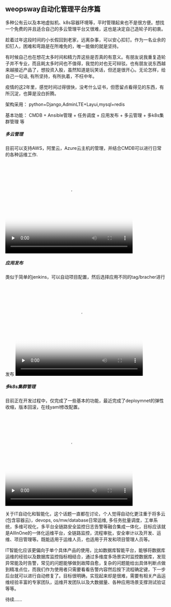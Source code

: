 ## weopsway自动化管理平台序篇

多种公有云以及本地虚拟机、k8s容器环境等，平时管理起来也不是很方便。想找一个免费的并且适合自己的多云管理平台又很难，这也是决定自己造轮子的初衷。

趁着过年这段时间的小长假回到老家，远离杂事，可以安心扣钉。作为一名业余的扣钉人，困难和弯路是在所难免的，唯一能做的就是坚持。

有时候自己也在想花太多时间和精力弄这些是否真的有意义。有朋友说我重复造轮子并不专业，而且耗太多时间也不值得，我觉的对也无可辩驳。也有朋友说东西越来越接近产品了，想投资入股，虽然知道是玩笑话，但还是很开心。无论怎样，给自己一句话, 有所坚持，有所执着，不枉中年。

疫情的这2年里，感觉时间过得很快，没考什么证书，但愿留点看得见的东西，有所沉淀，也算是没白折腾。

架构采用： python+Django,AdminLTE+Layui,mysql+redis

基本功能： CMDB + Ansible管理 + 任务调度 + 应用发布 + 多云管理 + 多k8s集群管理 等

##### 多云管理
目前可以支持AWS，阿里云，Azure云主机的管理，并结合CMDB可以进行日常的各种运维工作.
<video id="video"  width="400" height="300" controls=""  preload="none" poster="https://img-blog.csdnimg.cn/035d4d09d18c4d67940f1f028cc9ba67.png?x-oss-process=image/watermark,type_d3F5LXplbmhlaQ,shadow_50,text_Q1NETiBAd2VvcHN3YXk=,size_20,color_FFFFFF,t_70,g_se,x_16">
      <source id="mp4" src="http://mpvideo.qpic.cn/0bc3r4aawaaabyaez4cs7nrfbd6dbohqacya.f10002.mp4?dis_k=e85ecff76a937f580a7f75c5d06d5286&dis_t=1649560128&spec_id=undefined1649560127&vid=wxv_2348259189875228673&format_id=10002&support_redirect=1&mmversion=false" type="video/mp4">
</video>

##### 应用发布
类似于简单的jenkins，可以自动项目配置，然后选择应用不同的tag/bracher进行发布
<video id="video"  width="400" height="300" controls=""  preload="none" poster="https://img-blog.csdnimg.cn/2b3b589b931448059b100fcb5632b656.png?x-oss-process=image/watermark,type_d3F5LXplbmhlaQ,shadow_50,text_Q1NETiBAd2VvcHN3YXk=,size_20,color_FFFFFF,t_70,g_se,x_16">
      <source id="mp4" src="http://mpvideo.qpic.cn/0bf2piac4aaaqiamq5gjn5qfa6wdfz5aalqa.f10002.mp4?dis_k=4b66fb3b8f06f4f126ddde98911ace1a&dis_t=1649555169&spec_id=undefined1649555169&vid=wxv_1916836015676178436&format_id=10002&support_redirect=1&mmversion=false" type="video/mp4">
</video>


##### 多k8s集群管理
目前正在开发过程中，仅完成了一些基本的功能，最近完成了deploymnet的弹性收缩，版本回滚，在线yaml修改配置。
<video id="video"  width="400" height="300" controls=""  preload="none" poster="https://img-blog.csdnimg.cn/a6e4664bcddc4076be1676cf9253e57e.png?x-oss-process=image/watermark,type_d3F5LXplbmhlaQ,shadow_50,text_Q1NETiBAd2VvcHN3YXk=,size_20,color_FFFFFF,t_70,g_se,x_16">
      <source id="mp4" src="http://mpvideo.qpic.cn/0bc3viaawaaadeaean2s7frfbkwdbovaacya.f10002.mp4?dis_k=16d10935ea143858996081e186968ad1&dis_t=1649561440&spec_id=undefined1649561440&vid=wxv_2348277204310245377&format_id=10002&support_redirect=1&mmversion=false" type="video/mp4">
</video>


关于IT自动化和智能化，这个话题一直都在讨论，个人觉得自动化更注重于将多云(包含容器云)，devops, os/mw/database日常运维, 多任务批量调度，工单系统，多维可视化，多平台全链路安全监控日志告警等融合集成一体化，目标应该就是AllInOne的一体化运维平台，全链路监控，流程审批，安全审计以及开发、运维、项目管理等。既能适用于运维人员，也适用于开发和项目管理人员等。

IT智能化应该更偏向于单个具体产品的使用，比如数据库智能平台，能够将数据库运维的经验以及数据库监控指标相结合，通过多维度多场景实时监控数据库，发现异常能及时告警，常见的问题能够做到故障自愈，复杂的问题能给出具体判断点做到精准点位，而我们作为使用者只需要看看告警内容然后按下流程确定键，下一步后台就可以进行自动修复了。目标很明确，实现起来却是很难，需要有相关产品运维经验丰富的专家团队，运维开发团队以及大数据量、各种应用场景支撑测试验证等等。

待续......

